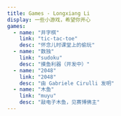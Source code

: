 ```yaml
---
title: Games - Longxiang Li
display: 一些小游戏，希望你开心
games:
  - name: "井字棋"
    link: "tic-tac-toe"
    desc: "怀念儿时课堂上的偷玩"
  - name: "数独"
    link: "sudoku"
    desc: "摸鱼利器（开发中）"
  - name: "2048"
    link: "2048"
    desc: "由 Gabriele Cirulli 发明"
  - name: "木鱼"
    link: "muyu"
    desc: "敲电子木鱼，见赛博佛主"
---
```


<ListGames :games="frontmatter.games" />
